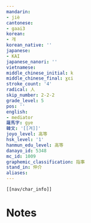 ```yaml
---
mandarin:
- jiè
cantonese:
- gaai3
korean:
- 개
korean_native: ''
japanese:
- KAI
japanese_nanori: ''
vietnamese:
middle_chinese_initial: k
middle_chinese_final: ɣɛi
stroke_count: '4'
radical: 人
skip_number: 2-2-2
grade_level: 5
pos: ''
english:
- mediator
羅馬字: gye
韓文: '[[겨]]'
joyo_level: 高等
hsk_level: '1'
hanmun_edu_level: 高等
danayo_id: 5348
mc_id: 1009
graphemic_classification: 指事
stand_in: 仲介
aliases:
---
```

```meta-bind-embed
[[nav/char_info]]
```

# Notes
